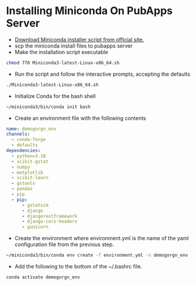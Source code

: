 # Installing Miniconda On PubApps Server 

- [Download Miniconda installer script from official site.](https://docs.conda.io/projects/miniconda/en/latest/)
- scp the miniconda install files to pubapps server
- Make the installation script executable 
```bash
chmod 770 Miniconda3-latest-Linux-x86_64.sh
```
- Run the script and follow the interactive prompts, accepting the defaults 
```bash
./Miniconda3-latest-Linux-x86_64.sh
```
- Initialize Conda for the bash shell
```bash
~/miniconda3/bin/conda init bash
```
- Create an environment file with the following contents
```yaml 
name: demogorgn_env
channels:
  - conda-forge
  - defaults
dependencies:
  - python=3.10
  - scikit-gstat
  - numpy
  - matplotlib
  - scikit-learn
  - gstools
  - pandas
  - pip
  - pip:
      - gstatsim
      - django
      - djangorestframework
      - django-cors-headers
      - gunicorn
```
- Create the environment where environment.yml is the name of the yaml configuration file from the previous step.
```bash 
~/miniconda3/bin/conda env create -f environment.yml -n demogorgn_env
```
- Add the following to the bottom of the ~/.bashrc file. 
```
conda activate demogorgn_env
```
